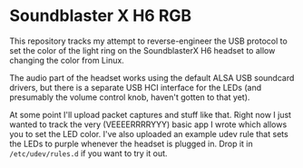 # Soundblaster X H6 RGB

This repository tracks my attempt to reverse-engineer the USB protocol to set the color of the light ring on the SoundblasterX H6 headset to allow changing the color from Linux.

The audio part of the headset works using the default ALSA USB soundcard drivers, but there is a separate USB HCI interface for the LEDs (and presumably the volume control knob, haven't gotten to that yet).

At some point I'll upload packet captures and stuff like that. Right now I just wanted to track the very (VEEEERRRRYYY) basic app I wrote which allows you to set the LED color. I've also uploaded an example udev rule that sets the LEDs to purple whenever the headset is plugged in. Drop it in `/etc/udev/rules.d` if you want to try it out.
